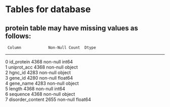 # Tables for database  

## protein table may have missing values as follows:  

     Column            Non-Null Count  Dtype  
---  ------            --------------  -----   
 0   id_protein        4368 non-null   int64  
 1   uniprot_acc       4368 non-null   object  
 2   hgnc_id           4283 non-null   object  
 3   gene_id           4280 non-null   float64  
 4   gene_name         4283 non-null   object  
 5   length            4368 non-null   int64  
 6   sequence          4368 non-null   object  
 7   disorder_content  2655 non-null   float64  

